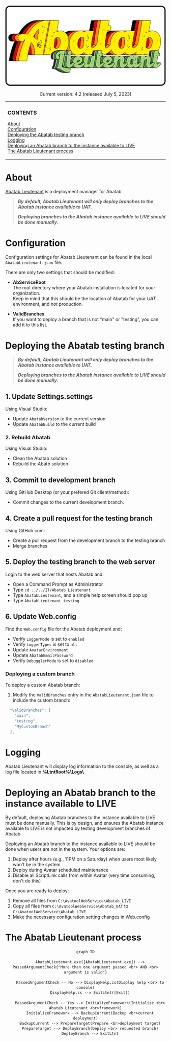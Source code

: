 <!-- Last updated: 230706 -->

<div align="center">

![AbatabLogo](/resources/images/logos/AbatabLieutenantLogo.png)

Current version: 4.2 (released July 5, 2023)

</div>

<!-- The HTML indentations have to stay this way to work. -->
<table>
<tr>
<td img src="RepositoryData/Asset/Image/Document/README/spacer.png" alt="blank-spacer" width="1000" height="1">

  ### CONTENTS
  [About](#about)  
  [Configuration](#configuration)  
  [Deploying the Abatab testing branch](#deploying-the-abatab-testing-branch)  
  [Logging](#logging)  
  [Deploying an Abatab branch to the instance available to LIVE](#deploying-an-abatab-branch-to-the-instance-available-to-live)  
  [The Abatab Lieutenant process](#the-abatab-lieutenant-process)  

</td>
</tr>
</table>

# About

[Abatab Lieutenant](https://github.com/spectrum-health-systems/AbatabLieutenant) is a deployment manager for Abatab.

>***By default, Abatab Lieutenant will only deploy branches to the Abatab instance available to UAT.***  
>
>***Deploying branches to the Abatab instance available to LIVE should be done manually.***

# Configuration

Configuration settings for Abatab Lieutenant can be found in the local `AbatabLieutenant.json` file.

There are only two settings that should be modified:

* **AbServiceRoot**  
The root directory where your Abatab installation is located for your organization.  
Keep in mind that this should be the location of Abatab for your *UAT* environment, and *not* production.

* **ValidBranches**  
If you want to deploy a branch that is not "main" or "testing", you can add it to this list.

# Deploying the Abatab testing branch

>***By default, Abatab Lieutenant will only deploy branches to the Abatab instance available to UAT.***  
>
>***Deploying branches to the Abatab instance available to LIVE should be done manually.***

## 1. Update Settings.settings

Using Visual Studio:

* Update `AbatabVersion` to the current version
* Update `AbatabBuild` to the current build

### 2. Rebuild Abatab

Using Visual Studio:

* Clean the Abatab solution
* Rebuild the Abatb solution

## 3. Commit to development branch

Using GitHub Desktop (or your prefered Git client/method):

* Commit changes to the current development branch.

## 4. Create a pull request for the testing branch

Using GitHub.com:

* Create a pull request from the development branch to the testing branch
* Merge branches

## 5. Deploy the testing branch to the web server

Login to the web server that hosts Abatab and:

* Open a Command Prompt as Administrator
* Type `cd ../../IT/Abatab Lieutenant`
* Type `AbatabLieutenant`, and a simple help screen should pop up
* Type `AbatabLieutenant testing`

## 6. Update Web.config

Find the `Web.config` file for the Abatab deployment and:

* Verify `LoggerMode` is set to `enabled`
* Verify `LoggerTypes` is set to `all`
* Update `AvatarEnvironment`
* Update `AbatabEmailPassword`
* Verify `DebugglerMode` is set to `disabled`

### Deploying a custom branch

To deploy a custom Abatab branch:

1. Modify the `ValidBranches` entry in the `AbatabLieutenant.json` file to include the custom branch:

```csharp
  "ValidBranches": [
    "main",
    "testing",
    "MyCustomBranch"
  ],
```

# Logging

Abatab Lieutenant will display log information to the console, as well as a log file located in **%LtntRoot%\Logs\\**

# Deploying an Abatab branch to the instance available to LIVE

By default, deploying Abatab branches to the instance available to LIVE must be done manually. This is by design, and ensures the Abatab instance available to LIVE is not impacted by testing development branches of Abatab.

Deploying an Abatab branch to the instance available to LIVE should be done when users are not in the system. Your options are:

1. Deploy after hours (e.g., 11PM on a Saturday) when users most likely won't be in the system
2. Deploy during Avatar scheduled maintenance
3. Disable all ScriptLink calls from within Avatar (very time consuming, don't do this)

Once you are ready to deploy:

1. Remove all files from `C:\AvatoolWebService\Abatab_LIVE`
2. Copy all files from `C:\AvatoolWebService\Abatab_UAT` to `C:\AvatoolWebService\Abatab_LIVE`
3. Make the necessary configuration setting changes in Web.config

# The Abatab Lieutenant process

<div align="center">

  ```mermaid
  graph TD

      AbatabLieutenant.exe([AbatabLieutenant.exe]) --> PassedArgumentCheck{"More than one argument passed <br> AND <br> argument is valid"}
      
      PassedArgumentCheck -- No --> DisplayHelp.cs(Display help <br> to console)
      DisplayHelp.cs --> ExitLtnt([Exit])

      PassedArgumentCheck -- Yes --> InitializeFramework(Initialize <br> Abatab Lieutenant <br>framework)
      InitializeFramework --> BackupCurrent(Backup <br>current deployment)
      BackupCurrent --> PrepareTarget(Prepare <br>deployment target)
      PrepareTarget --> DeployBranch(Deploy <br> requested branch)
      DeployBranch --> ExitLtnt
  ```
</div>

[AbatabLieutenantLogo]: ../../resources/images/logos/AbatabLieutenantLogo.png
